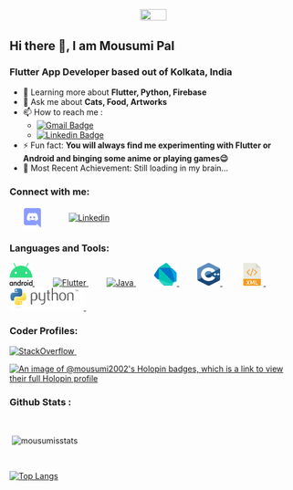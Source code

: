 <p align="center">
 <img src="https://flatironschool.com/legacy-assets/images.ctfassets.net/hkpf2qd2vxgx/21Rmb6DrlFehbXI8uHrSTN/9798ad36e02c2ba90b89297062264461/pusheen-cat-keyboard.gif" width="30%" height="30%" />
</p>

<h2 >Hi there 👋, I am Mousumi Pal</h2>
<h3 >Flutter App Developer based out of Kolkata, India</h3>

- 🌱 Learning more about **Flutter, Python, Firebase**
- 💬 Ask me about **Cats, Food, Artworks**
- 📫 How to reach me :
  * [![Gmail Badge](https://img.shields.io/badge/-moumipal2002@gmail.com-c14438?style=plastic&logo=Gmail&logoColor=white&link=mailto:chatterjeeu7@gmail.com)](mailto:moumipal2002@gmail.com)
  * [![Linkedin Badge](https://img.shields.io/badge/-mousumipal-ffffff?style=plastic&logo=Linkedin&logoColor=blue&link=mailto:chatterjeeu7@gmail.com)](https://www.linkedin.com/in/mousumi-pal-209b131b7/)
- ⚡ Fun fact: **You will always find me experimenting with Flutter or Android and binging some anime or playing games😉**
- 🎊 Most Recent Achievement: Still loading in my brain...

<h3 align="left">Connect with me:</h3>
<p align="left" >
<a href="https://discordapp.com/users/757269839126593648" target="blank"><img hspace ="20" align="center" src="https://raw.githubusercontent.com/shatanikmahanty/shatanikmahanty/main/assets/discord.svg" alt="Discord" height="40" width="40" /></a>
<a href="https://www.linkedin.com/in/mousumi-pal-209b131b7/" target="blank"><img hspace ="20" align="center" src="https://www.vectorlogo.zone/logos/linkedin/linkedin-tile.svg" alt="Linkedin" height="40" width="40" /></a>
</p>

<h3 align="left">Languages and Tools:</h3>
<p align="left"> 
<a href="https://developer.android.com" target="_blank"> <img src="https://raw.githubusercontent.com/shatanikmahanty/shatanikmahanty/main/assets/android.svg" alt="Android" width="40" height="40"/> </a>
&emsp;&emsp;
<a href="https://flutter.dev" target="_blank"> <img src="https://www.vectorlogo.zone/logos/flutterio/flutterio-icon.svg" alt="Flutter" width="40" height="40"/> </a>
&emsp;&emsp;
<a href="https://www.java.com/en/" target="_blank"> <img src="https://www.vectorlogo.zone/logos/java/java-icon.svg" alt="Java" width="40" height="40"/> </a>
&emsp;&emsp;
 <a href="https://dart.dev/" target="_blank"> <img src="https://raw.githubusercontent.com/shatanikmahanty/shatanikmahanty/main/assets/dartlang-icon.svg" alt="Dart" width="40" height="40"/> </a>
&emsp;&emsp; 
<!-- <a href="https://kotlinlang.org/" target="_blank"> <img src="https://raw.githubusercontent.com/shatanikmahanty/shatanikmahanty/main/assets/kotlin.svg" alt="Kotlin" width="40" height="40"/> </a>
&emsp;&emsp; -->
<a href="https://www.stroustrup.com/C++.html" target="_blank"> <img src="https://raw.githubusercontent.com/shatanikmahanty/shatanikmahanty/main/assets/c%2B%2B.svg" alt="C++" width="40" height="40"/> </a>
&emsp;&emsp;
<!-- <a href="https://docs.microsoft.com/en-us/dotnet/csharp/" target="_blank"> <img src="https://raw.githubusercontent.com/shatanikmahanty/shatanikmahanty/main/assets/c%23.svg" alt="C#" width="40" height="40"/> </a>
&emsp;&emsp; -->
<a href="https://developer.mozilla.org/en-US/docs/Web/XML" target="_blank"> <img src="https://raw.githubusercontent.com/shatanikmahanty/shatanikmahanty/main/assets/xml.svg" alt="XML" width="40" height="40"/> </a>
&emsp;&emsp;
<a href="https://www.python.org/" target="_blank"> <img src="https://raw.githubusercontent.com/shatanikmahanty/shatanikmahanty/main/assets/python.svg" alt="Python" width="130" height="40"/> </a>
&emsp;&emsp;
</p>

<h3 align="left">Coder Profiles:</h3>
<p align="left"> 
<a href="https://stackoverflow.com/users/16430401/mousumi-pal" target="_blank"> <img src="https://upload.wikimedia.org/wikipedia/commons/thumb/e/ef/Stack_Overflow_icon.svg/768px-Stack_Overflow_icon.svg.png" alt="StackOverflow" width="40" height="40"/> </a>
&emsp;&emsp;
</p>

[![An image of @mousumi2002's Holopin badges, which is a link to view their full Holopin profile](https://holopin.me/mousumi2002)](https://holopin.io/@mousumi2002)

<p> <h3> Github Stats :</h3> </p>

<br>

<p>&nbsp;<img align="center" src="https://github-readme-stats.vercel.app/api?username=mousumi2002&show_icons=true&locale=en&count_private=true&theme=dracula" alt="mousumisstats" /></p>

<br>

[![Top Langs](https://github-readme-stats.vercel.app/api/top-langs/?username=mousumi2002&hide=JavaScript)](https://github.com/anuraghazra/github-readme-stats)
